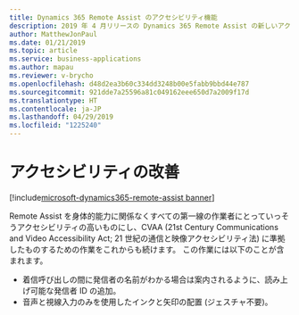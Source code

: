 ```yaml
---
title: Dynamics 365 Remote Assist のアクセシビリティ機能
description: 2019 年 4 月リリースの Dynamics 365 Remote Assist の新しいアクセシビリティ機能には、読み上げ可能な発信者 ID、ジェスチャを使用しないインクと矢印の配置、作成者の注釈の視覚的キューが含まれます。
author: MatthewJonPaul
ms.date: 01/21/2019
ms.topic: article
ms.service: business-applications
ms.author: mapau
ms.reviewer: v-brycho
ms.openlocfilehash: d48d2ea3b60c334dd3248b00e5fabb9bbd44e787
ms.sourcegitcommit: 921dde7a25596a81c049162eee650d7a2009f17d
ms.translationtype: HT
ms.contentlocale: ja-JP
ms.lasthandoff: 04/29/2019
ms.locfileid: "1225240"
---
```

#  <a name="improved-accessibility"></a>アクセシビリティの改善
[!include[microsoft-dynamics365-remote-assist banner](../../includes/microsoft-dynamics365-remote-assist.md)]


Remote Assist を身体的能力に関係なくすべての第一線の作業者にとっていっそうアクセシビリティの高いものにし、CVAA (21st Century Communications and Video Accessibility Act; 21 世紀の通信と映像アクセシビリティ法) に準拠したものするための作業をこれからも続けます。 この作業には以下のことが含まれます。

- 着信呼び出しの間に発信者の名前がわかる場合は案内されるように、読み上げ可能な発信者 ID の追加。
- 音声と視線入力のみを使用したインクと矢印の配置 (ジェスチャ不要)。

